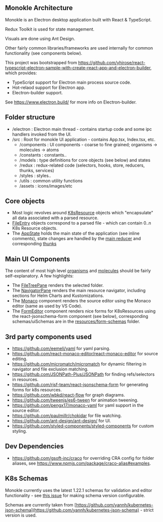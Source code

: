 ## Monokle Architecture

Monokle is an Electron desktop application built with React & TypeScript.  

Redux Toolkit is used for state management.   

Visuals are done using Ant Design.  

Other fairly common libraries/frameworks are used internally for common functionality (see components below).   

This project was bootstrapped from
https://github.com/yhirose/react-typescript-electron-sample-with-create-react-app-and-electron-builder, 
which provides:
- TypeScript support for Electron main process source code.
- Hot-relaod support for Electron app.
- Electron-builder support.

See https://www.electron.build/ for more info on Electron-builder.

## Folder structure

- /electron : Electron main thread - contains startup code and some ipc handlers invoked from the UI.
- /src : Root for monokle UI application - contains App.tsx, Index.tsx, etc.
    - /components : UI components - coarse to fine grained; organisms -> molecules -> atoms
    - /constants : constants..
    - /models : type definitions for core objects (see below) and states
    - /redux : redux-related code (selectors, hooks, store, reducers, thunks, services)
    - /styles : styles..
    - /utils : common utility functions
    - /assets : icons/images/etc
  
## Core objects

- Most logic revolves around [K8sResource](https://github.com/kubeshop/monokle/tree/main/src/models/k8sresource.ts) objects which "encapsulate" all 
data associated with a parsed resource.
- [FileEntry](https://github.com/kubeshop/monokle/tree/main/src/models/fileentry.ts) objects correspond to a parsed file - which can contain 0..n K8s Resource objects.
- The [AppState](https://github.com/kubeshop/monokle/tree/main/src/models/appstate.ts) holds the main state of the application (see inline comments), state
  changes are handled by the [main reducer](https://github.com/kubeshop/monokle/tree/main/src/redux/reducers/main.ts) 
  and corresponding [thunks](https://github.com/kubeshop/monokle/tree/main/src/redux/thunks)

## Main UI Components

The content of most high level [organisms](https://github.com/kubeshop/monokle/tree/main/src/components/organisms) and 
[molecules](https://github.com/kubeshop/monokle/tree/main/src/components/molecules) should be fairly self-explanatory. A few highlights:

- The [FileTreePane](https://github.com/kubeshop/monokle/tree/main/src/components/organisms/FileTreePane/FileTreePane.tsx) renders the selected folder.
- The [NavigatorPane](https://github.com/kubeshop/monokle/tree/main/src/components/organisms/NavigatorPane/NavigatorPane.tsx) renders the main resource 
  navigator, including sections for Helm Charts and Kustomizations.
- The [Monaco](https://github.com/kubeshop/monokle/tree/main/src/components/molecules/Monaco/Monaco.tsx) component renders the source editor using the
  Monaco editor (same as used by VS Code).
- The [FormEditor](https://github.com/kubeshop/monokle/tree/main/src/components/molecules/FormEditor/FormEditor.tsx) component renders nice forms for 
  K8sResources using the react-jsonschema-form component (see below), corresponding schemas/uiSchemas are 
  in the [resources/form-schemas](https://github.com/kubeshop/monokle/tree/main/resources/form-schemas) folder.

## 3rd party components used

* https://github.com/eemeli/yaml for yaml parsing.
* https://github.com/react-monaco-editor/react-monaco-editor for source editing.
* https://github.com/micromatch/micromatch for dynamic filtering in navigator and file exclusion matching.
* https://github.com/JSONPath-Plus/JSONPath for finding refs/selectors in resources.
* https://github.com/rjsf-team/react-jsonschema-form for generating forms for k8s resources.
* https://github.com/wbkd/react-flow for graph diagrams.
* https://github.com/tweenjs/es6-tween for animation tweening.
* https://github.com/pengx17/monaco-yaml for yaml support in the source editor.
* https://github.com/paulmillr/chokidar for file watching.
* https://github.com/ant-design/ant-design/ for UI.
* https://github.com/styled-components/styled-components for custom styling.

## Dev Dependencies

* https://github.com/gsoft-inc/craco for overriding CRA config for folder aliases,
  see https://www.npmjs.com/package/craco-alias#examples.

## K8s Schemas

Monokle currently uses the latest 1.22.1 schemas for validation and editor functionality - 
see [this issue](https://github.com/kubeshop/monokle/issues/321) for making schema version configurable. 

Schemas are currently taken from 
[https://github.com/yannh/kubernetes-json-schema](https://github.com/yannh/kubernetes-json-schema) - strict version
is used.
